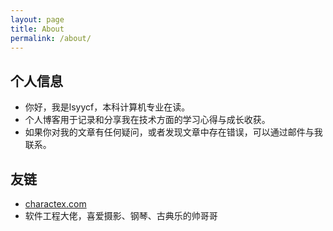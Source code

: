 ```yaml
---
layout: page
title: About
permalink: /about/
---
```


## 个人信息

- 你好，我是lsyycf，本科计算机专业在读。
- 个人博客用于记录和分享我在技术方面的学习心得与成长收获。
- 如果你对我的文章有任何疑问，或者发现文章中存在错误，可以通过邮件与我联系。

## 友链

- [charactex.com](https://charactex.com)
- 软件工程大佬，喜爱摄影、钢琴、古典乐的帅哥哥
